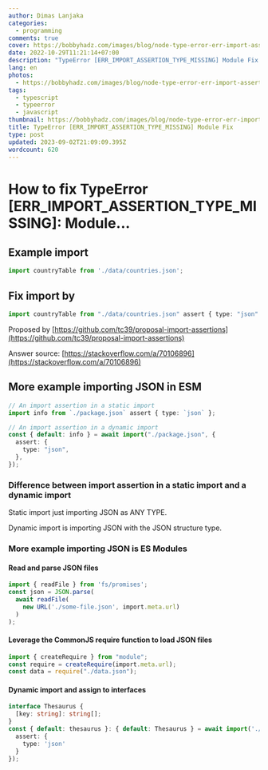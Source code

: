 ```yaml
---
author: Dimas Lanjaka
categories:
  - programming
comments: true
cover: https://bobbyhadz.com/images/blog/node-type-error-err-import-assertion-type-missing/typeerror-err-import-assertion-type-missing.webp
date: 2022-10-29T11:21:14+07:00
description: "TypeError [ERR_IMPORT_ASSERTION_TYPE_MISSING] Module Fix How to fix TypeError [ERR_IMPORT_ASSERTION_TYPE_MISSING]: Module Example import import countryTable from ./data/countries.json; Fix import by import countryTable from ./data/countries.json assert type: json ; Proposed by https://gith"
lang: en
photos:
  - https://bobbyhadz.com/images/blog/node-type-error-err-import-assertion-type-missing/typeerror-err-import-assertion-type-missing.webp
tags:
  - typescript
  - typeerror
  - javascript
thumbnail: https://bobbyhadz.com/images/blog/node-type-error-err-import-assertion-type-missing/typeerror-err-import-assertion-type-missing.webp
title: TypeError [ERR_IMPORT_ASSERTION_TYPE_MISSING] Module Fix
type: post
updated: 2023-09-02T21:09:09.395Z
wordcount: 620
---
```


# How to fix TypeError [ERR_IMPORT_ASSERTION_TYPE_MISSING]: Module...

## Example import
```typescript
import countryTable from './data/countries.json';
```
## Fix import by
```typescript
import countryTable from "./data/countries.json" assert { type: "json" };
```

Proposed by [https://github.com/tc39/proposal-import-assertions](https://github.com/tc39/proposal-import-assertions)

Answer source: [https://stackoverflow.com/a/70106896](https://stackoverflow.com/a/70106896)

## More example importing JSON in ESM
```typescript
// An import assertion in a static import
import info from `./package.json` assert { type: `json` };

// An import assertion in a dynamic import
const { default: info } = await import("./package.json", {
  assert: {
    type: "json",
  },
});
```

### Difference between import assertion in a static import and a dynamic import

Static import just importing JSON as ANY TYPE.

Dynamic import is importing JSON with the JSON structure type.

### More example importing JSON is ES Modules

#### Read and parse JSON files
```typescript
import { readFile } from 'fs/promises';
const json = JSON.parse(
  await readFile(
    new URL('./some-file.json', import.meta.url)
  )
);
```

#### Leverage the CommonJS require function to load JSON files
```typescript
import { createRequire } from "module";
const require = createRequire(import.meta.url);
const data = require("./data.json");
```

#### Dynamic import and assign to interfaces
```typescript
interface Thesaurus {
  [key: string]: string[];
}
const { default: thesaurus }: { default: Thesaurus } = await import('./thesaurus-en.json', {
  assert: {
    type: 'json'
  }
});
```


